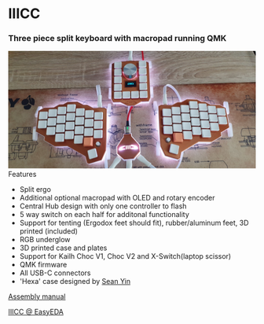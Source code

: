 # IIICC
### Three piece split keyboard with macropad running QMK
![IIIC1](Img/IIICC1.jpg)
Features
- Split ergo
- Additional optional macropad with OLED and rotary encoder
- Central Hub design with only one controller to flash
- 5 way switch on each half for additonal functionality 
- Support for tenting (Ergodox feet should fit), rubber/aluminum feet, 3D printed (included)
- RGB underglow
- 3D printed case and plates
- Support for Kailh Choc V1, Choc V2 and X-Switch(laptop scissor) 
- QMK firmware
- All USB-C connectors
- 'Hexa' case designed by [Sean Yin](https://www.coroflot.com/sean_yin)

[Assembly manual](Doc/IIICC_Assembly_Guide.pdf)

[IIICC @ EasyEDA](https://easyeda.com/pigboard)